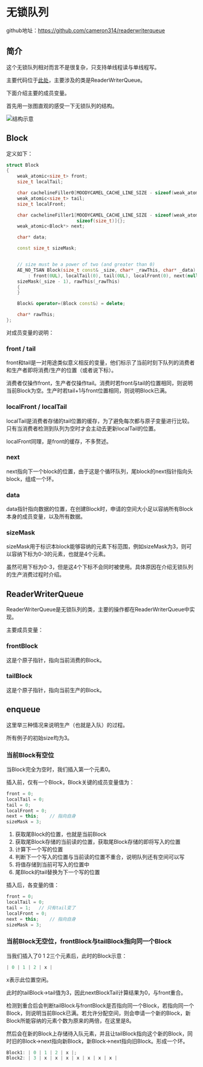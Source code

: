 # 无锁队列

github地址：https://github.com/cameron314/readerwriterqueue

## 简介

这个无锁队列相对而言不是很复杂，只支持单线程读与单线程写。

主要代码位于[此处](https://github.com/cameron314/readerwriterqueue/blob/master/readerwriterqueue.h)，主要涉及的类是ReaderWriterQueue。

下面介绍主要的成员变量。

首先用一张图直观的感受一下无锁队列的结构。

![结构示意](C:\Users\jintengtech\Desktop\学习笔记\无锁队列\img\ReaderWriterQueue1.png)

## Block

定义如下：

```C++
struct Block
{
    weak_atomic<size_t> front;
    size_t localTail;

    char cachelineFiller0[MOODYCAMEL_CACHE_LINE_SIZE - sizeof(weak_atomic<size_t>) - sizeof(size_t)]{};
    weak_atomic<size_t> tail;
    size_t localFront;

    char cachelineFiller1[MOODYCAMEL_CACHE_LINE_SIZE - sizeof(weak_atomic<size_t>) -
                          sizeof(size_t)]{};
    weak_atomic<Block*> next;

    char* data;

    const size_t sizeMask;


    // size must be a power of two (and greater than 0)
    AE_NO_TSAN Block(size_t const& _size, char* _rawThis, char* _data)
        : front(0UL), localTail(0), tail(0UL), localFront(0), next(nullptr), data(_data),
    sizeMask(_size - 1), rawThis(_rawThis)
    {
    }

    Block& operator=(Block const&) = delete;

    char* rawThis;
};
```

对成员变量的说明：

### front / tail

front和tail是一对用途类似意义相反的变量，他们标示了当前时刻下队列的消费者和生产者即将消费/生产的位置（或者说下标）。

消费者仅操作front，生产者仅操作tail。消费时若front与tail的位置相同，则说明当前Block为空。生产时若tail+1与front位置相同，则说明Block已满。

### localFront / localTail

localTail是消费者存储的tail位置的缓存，为了避免每次都与原子变量进行比较。只有当消费者检测到队列为空时才会主动去更新localTail的位置。

localFront同理，是front的缓存，不多赘述。

### next

next指向下一个block的位置，由于这是个循环队列，尾block的next指针指向头block，组成一个环。

### data

data指针指向数据的位置，在创建Block时，申请的空间大小足以容纳所有Block本身的成员变量，以及所有数据。

### sizeMask

sizeMask用于标识本block能够容纳的元素下标范围，例如sizeMask为3，则可以容纳下标为0-3的元素，也就是4个元素。

虽然可用下标为0-3，但是这4个下标不会同时被使用。具体原因在介绍无锁队列的生产消费过程时介绍。

## ReaderWriterQueue

ReaderWriterQueue是无锁队列的类，主要的操作都在ReaderWriterQueue中实现。

主要成员变量：

### frontBlock

这是个原子指针，指向当前消费的Block。

### tailBlock

这是个原子指针，指向当前生产的Block。


## enqueue

这里举三种情况来说明生产（也就是入队）的过程。

所有例子的初始size均为3。

### 当前Block有空位

当Block完全为空时，我们插入第一个元素0。

插入前，仅有一个Block，Block关键的成员变量值为：

```C++
front = 0;
localTail = 0;
tail = 0;
localFront = 0;
next = this;	// 指向自身
sizeMask = 3;
```

1. 获取尾Block的位置，也就是当前Block
2. 获取尾Block存储的当前读的位置，获取尾Block存储的即将写入的位置
3. 计算下一个写的位置
4. 判断下一个写入的位置与当前读的位置不重合，说明队列还有空间可以写
5. 将值存储到当前可写入的位置中
6. 尾Block的tail替换为下一个写的位置

插入后，各变量的值：

```C++
front = 0;
localTail = 0;
tail = 1;	// 只有tail变了
localFront = 0;
next = this;	// 指向自身
sizeMask = 3;
```

### 当前Block无空位，frontBlock与tailBlock指向同一个Block

当我们插入了0 1 2三个元素后，此时的Block示意：

```C++
| 0 | 1 | 2 | x |
```

x表示此位置空闲。

此时的tailBlock->tail值为3，因此nextBlockTail计算结果为0，与front重合。

检测到重合后会判断tailBlock与frontBlock是否指向同一个Block，若指向同一个Block，则说明当前Block已满。若允许分配空间，则会申请一个新的Block，新Block所能容纳的元素个数为原来的两倍，在这里是8。

然后会在新的Block上存储待入队元素，并且让tailBlock指向这个新的Block，同时旧的Block->next指向新Block，新Block->next指向旧Block。形成一个环。

```C++
Block1: | 0 | 1 | 2 | x |;
Block2: | 3 | x | x | x | x | x | x | x |
```
